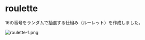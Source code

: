 # roulette
16の番号をランダムで抽選する仕組み（ルーレット）を作成しました。

![roulette-1.png](https://github.com/hamada-git/roulette/blob/master/roulette-1.png)
